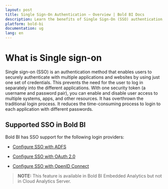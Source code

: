 ```yaml
---
layout: post
title: Single Sign-On Authentication – Overview | Bold BI Docs
description: Learn the benefits of Single Sign-On (SSO) authentication, and how to enable SSO for OAuth 2.0 and OpenID Connect identity providers with Bold BI.
platform: bold-bi
documentation: ug
lang: en
---
```


# What is Single sign-on
Single sign-on (SSO) is an authentication method that enables users to securely authenticate with multiple applications and websites by using just one set of credentials. This prevents the need for the user to log in separately into the different applications. With one security token (a username and password pair), you can enable and disable user access to multiple systems, apps, and other resources. It has overthrown the traditional login process. It reduces the time-consuming process to login to each application with different passwords.

## Supported SSO in Bold BI
Bold BI has SSO support for the following login providers:
* [Configure SSO with ADFS](/security-configuration/single-sign-on/azure-active-directory/)

* [Configure SSO with OAuth 2.0](/security-configuration/single-sign-on/oauth-2.0-support/)

* [Configure SSO with OpenID Connect](/security-configuration/single-sign-on/openid-support/)

> **NOTE:** This feature is available in Bold BI Embedded Analytics but not in Cloud Analytics Server.
